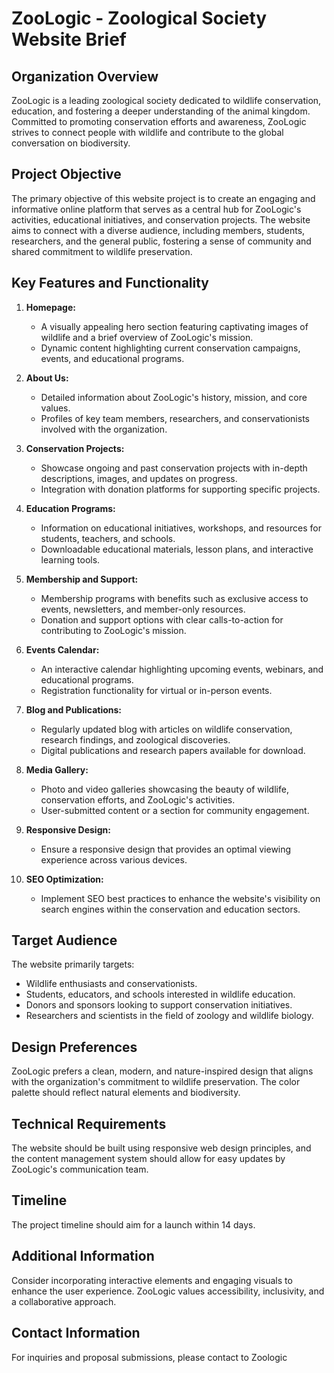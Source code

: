 # ZooLogic - Zoological Society Website Brief

## Organization Overview

ZooLogic is a leading zoological society dedicated to wildlife conservation, education, and fostering a deeper understanding of the animal kingdom. Committed to promoting conservation efforts and awareness, ZooLogic strives to connect people with wildlife and contribute to the global conversation on biodiversity.

## Project Objective

The primary objective of this website project is to create an engaging and informative online platform that serves as a central hub for ZooLogic's activities, educational initiatives, and conservation projects. The website aims to connect with a diverse audience, including members, students, researchers, and the general public, fostering a sense of community and shared commitment to wildlife preservation.

## Key Features and Functionality

1. **Homepage:**
   - A visually appealing hero section featuring captivating images of wildlife and a brief overview of ZooLogic's mission.
   - Dynamic content highlighting current conservation campaigns, events, and educational programs.

2. **About Us:**
   - Detailed information about ZooLogic's history, mission, and core values.
   - Profiles of key team members, researchers, and conservationists involved with the organization.

3. **Conservation Projects:**
   - Showcase ongoing and past conservation projects with in-depth descriptions, images, and updates on progress.
   - Integration with donation platforms for supporting specific projects.

4. **Education Programs:**
   - Information on educational initiatives, workshops, and resources for students, teachers, and schools.
   - Downloadable educational materials, lesson plans, and interactive learning tools.

5. **Membership and Support:**
   - Membership programs with benefits such as exclusive access to events, newsletters, and member-only resources.
   - Donation and support options with clear calls-to-action for contributing to ZooLogic's mission.

6. **Events Calendar:**
   - An interactive calendar highlighting upcoming events, webinars, and educational programs.
   - Registration functionality for virtual or in-person events.

7. **Blog and Publications:**
   - Regularly updated blog with articles on wildlife conservation, research findings, and zoological discoveries.
   - Digital publications and research papers available for download.

8. **Media Gallery:**
   - Photo and video galleries showcasing the beauty of wildlife, conservation efforts, and ZooLogic's activities.
   - User-submitted content or a section for community engagement.

9. **Responsive Design:**
   - Ensure a responsive design that provides an optimal viewing experience across various devices.

10. **SEO Optimization:**
    - Implement SEO best practices to enhance the website's visibility on search engines within the conservation and education sectors.

## Target Audience

The website primarily targets:
- Wildlife enthusiasts and conservationists.
- Students, educators, and schools interested in wildlife education.
- Donors and sponsors looking to support conservation initiatives.
- Researchers and scientists in the field of zoology and wildlife biology.

## Design Preferences

ZooLogic prefers a clean, modern, and nature-inspired design that aligns with the organization's commitment to wildlife preservation. The color palette should reflect natural elements and biodiversity.

## Technical Requirements

The website should be built using responsive web design principles, and the content management system should allow for easy updates by ZooLogic's communication team.

## Timeline

The project timeline should aim for a launch within 14 days.

## Additional Information

Consider incorporating interactive elements and engaging visuals to enhance the user experience. ZooLogic values accessibility, inclusivity, and a collaborative approach.

## Contact Information

For inquiries and proposal submissions, please contact to Zoologic